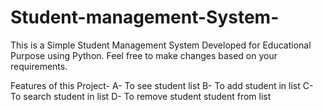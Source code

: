 # Student-management-System-
This is a Simple Student Management System Developed for Educational Purpose using Python. 
Feel free to make changes based on your requirements.

Features of this Project-
A- To see student list
B- To add student in list
C- To search student in list
D- To remove student student from list
